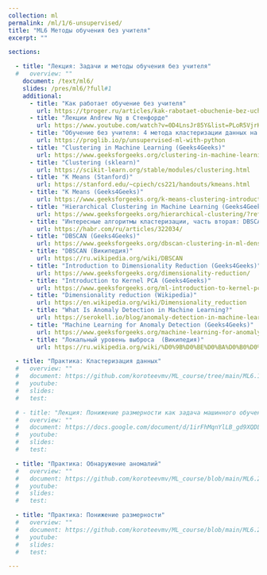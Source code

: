 ```yaml
---
collection: ml
permalink: /ml/1/6-unsupervised/
title: "ML6 Методы обучения без учителя"
excerpt: ""

sections:

  - title: "Лекция: Задачи и методы обучения без учителя" 
  #   overview: ""
    document: /text/ml6/
    slides: /pres/ml6/?full#1
    additional:
      - title: "Как работает обучение без учителя"
        url: https://tproger.ru/articles/kak-rabotaet-obuchenie-bez-uchitelya
      - title: "Лекции Andrew Ng в Стенфорде"
        url: https://www.youtube.com/watch?v=0D4LnsJr85Y&list=PLoR5VjrKytrCv-Vxnhp5UyS1UjZsXP0Kj&index=13
      - title: "Обучение без учителя: 4 метода кластеризации данных на Python"
        url: https://proglib.io/p/unsupervised-ml-with-python
      - title: "Clustering in Machine Learning (Geeks4Geeks)"
        url: https://www.geeksforgeeks.org/clustering-in-machine-learning/
      - title: "Clustering (sklearn)"
        url: https://scikit-learn.org/stable/modules/clustering.html
      - title: "K Means (Stanford)"
        url: https://stanford.edu/~cpiech/cs221/handouts/kmeans.html
      - title: "K Means (Geeks4Geeks)"
        url: https://www.geeksforgeeks.org/k-means-clustering-introduction/?ref=lbp
      - title: "Hierarchical Clustering in Machine Learning (Geeks4Geeks)"
        url: https://www.geeksforgeeks.org/hierarchical-clustering/?ref=lbp
      - title: "Интересные алгоритмы кластеризации, часть вторая: DBSCAN"
        url: https://habr.com/ru/articles/322034/
      - title: "DBSCAN (Geeks4Geeks)"
        url: https://www.geeksforgeeks.org/dbscan-clustering-in-ml-density-based-clustering/?ref=lbp
      - title: "DBSCAN (Википедия)"
        url: https://ru.wikipedia.org/wiki/DBSCAN
      - title: "Introduction to Dimensionality Reduction (Geeks4Geeks)"
        url: https://www.geeksforgeeks.org/dimensionality-reduction/
      - title: "Introduction to Kernel PCA (Geeks4Geeks)"
        url: https://www.geeksforgeeks.org/ml-introduction-to-kernel-pca/?ref=next_article
      - title: "Dimensionality reduction (Wikipedia)"
        url: https://en.wikipedia.org/wiki/Dimensionality_reduction
      - title: "What Is Anomaly Detection in Machine Learning?"
        url: https://serokell.io/blog/anomaly-detection-in-machine-learning
      - title: "Machine Learning for Anomaly Detection (Geeks4Geeks)"
        url: https://www.geeksforgeeks.org/machine-learning-for-anomaly-detection/
      - title: "Локальный уровень выброса  (Википедия)"
        url: https://ru.wikipedia.org/wiki/%D0%9B%D0%BE%D0%BA%D0%B0%D0%BB%D1%8C%D0%BD%D1%8B%D0%B9_%D1%83%D1%80%D0%BE%D0%B2%D0%B5%D0%BD%D1%8C_%D0%B2%D1%8B%D0%B1%D1%80%D0%BE%D1%81%D0%B0

  - title: "Практика: Кластеризация данных" 
  #   overview: ""
  #   document: https://github.com/koroteevmv/ML_course/tree/main/ML6.1_clustering
  #   youtube:
  #   slides:
  #   test:

  # - title: "Лекция: Понижение размерности как задача машинного обучения"
  #   overview: ""
  #   document: https://docs.google.com/document/d/1irFhMqnYlLB_gd9XQDL49_NfBZbUvg9VzEmEPTj-xbo/edit?usp=sharing
  #   youtube:
  #   slides: 
  #   test:

  - title: "Практика: Обнаружение аномалий" 
  #   overview: ""
  #   document: https://github.com/koroteevmv/ML_course/blob/main/ML6.2_pca
  #   youtube:
  #   slides:
  #   test:

  - title: "Практика: Понижение размерности" 
  #   overview: ""
  #   document: https://github.com/koroteevmv/ML_course/blob/main/ML6.2_pca
  #   youtube:
  #   slides:
  #   test:

---
```

